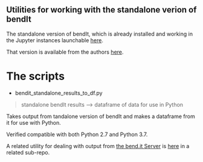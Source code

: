 Utilities for working with the standalone verion of bendIt
------------------------------------------------------------

The standalone version of bendIt, which is already installed and working in the Jupyter instances launchable [here](https://github.com/fomightez/bendit-binder).

That version is available from the authors [here](http://pongor.itk.ppke.hu/dna/bend_it.html#/bendit_standalone). 


# The scripts

* bendit_standalone_results_to_df.py
> standalone bendIt results --> dataframe of data for use in Python

Takes output from tandalone version of bendIt and makes a dataframe from it for use with Python.

Verified compatible with both Python 2.7 and Python 3.7.

A related utility for dealing with output from [the bend.it Server](http://pongor.itk.ppke.hu/dna/bend_it.html#/bendit_form) is [here](https://github.com/fomightez/sequencework/tree/master/bendit_server-utilities) in a related sub-repo.

